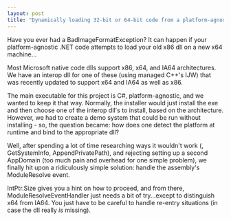 ```yaml
---
layout: post
title: "Dynamically loading 32-bit or 64-bit code from a platform-agnostic executable"
---
```

Have you ever had a BadImageFormatException? It can happen if your platform-agnostic .NET code attempts to load your old x86 dll on a new x64 machine...



Most Microsoft native code dlls support x86, x64, and IA64 architectures. We have an interop dll for one of these (using managed C++'s IJW) that was recently updated to support x64 and IA64 as well as x86.



The main executable for this project is C#, platform-agnostic, and we wanted to keep it that way. Normally, the installer would just install the exe and then choose one of the interop dll's to install, based on the architecture. However, we had to create a demo system that could be run without installing - so, the question became: how does one detect the platform at runtime and bind to the appropriate dll?



Well, after spending a lot of time researching ways it wouldn't work (<probing>, GetSystemInfo, AppendPrivatePath), and rejecting setting up a second AppDomain (too much pain and overhead for one simple problem), we finally hit upon a ridiculously simple solution: handle the assembly's ModuleResolve event.



IntPtr.Size gives you a hint on how to proceed, and from there, ModuleResolveEventHandler just needs a bit of try...except to distinguish x64 from IA64. You just have to be careful to handle re-entry situations (in case the dll really _is_ missing).

